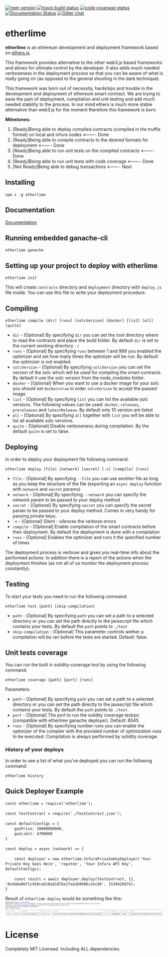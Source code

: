 [![npm version](https://badge.fury.io/js/etherlime.svg)](https://badge.fury.io/js/etherlime) 
[![travis build status](https://img.shields.io/travis/LimeChain/etherlime/master.svg)](https://travis-ci.org/LimeChain/etherlime)
[![code coverage status](https://img.shields.io/codecov/c/github/LimeChain/etherlime/master.svg)](https://codecov.io/gh/LimeChain/etherlime)
[![Documentation Status](https://readthedocs.org/projects/etherlime/badge/?version=latest)](https://etherlime.readthedocs.io/en/latest/?badge=latest)
[![Gitter chat](https://badges.gitter.im/lime-tech-talks/Lobby.png)](https://gitter.im/lime-tech-talks/Lobby)


# etherlime

**etherlime** is an ethereum development and deployment framework based on [ethers.js](https://github.com/ethers-io/ethers.js/).

This framework provides alternative to the other web3.js based frameworks and allows for ultimate control by the developer. It also adds much needed verboseness in the deployment process so that you can be aware of what is really going on (as opposed to the general shooting in the dark technique).

This framework was born out of necessity, hardships and trouble in the development and deployment of ethereum smart contract. We are trying to ease the pain of deployment, compilation and unit testing and add much needed stability to the process. In our mind ethers is much more stable alternative than web3.js for the moment therefore this framework is born.

**Milestones:**
1. [Ready]Being able to deploy compiled contracts (compiled in the truffle format) on local and infura nodes <---- Done
2. [Ready]Being able to compile contracts to the desired formats for deployment <---- Done
3. [Ready]Being able to run unit tests on the compiled contracts <---- Done
4. [Ready]Being able to run unit tests with code coverage <---- Done
5. [Not Ready]Being able to debug transactions <---- Next

## Installing

```
npm i -g etherlime
```

## Documentation

[Documentation](https://etherlime.readthedocs.io/en/latest/)

## Running embedded ganache-cli

```
etherlime ganache
```

## Setting up your project to deploy with etherlime

```
etherlime init
```
This will create `contracts` directory and `deployment` directory with `deploy.js` file inside. You can use this file to write your deployment procedure.

## Compiling

```
etherlime compile [dir] [runs] [solcVersion] [docker] [list] [all] [quite]
```

* ``dir`` - [Optional] By specifying ``dir`` you can set the root directory where to read the contracts and place the build folder. By default ``dir`` is set to the current working directory ``./``
* ``runs`` - [Optional] By specifying ``runs`` between 1 and 999 you enabled the optimizer and set how many times the optimizer will be run. By default the optimizer is not enabled.
* ``solcVersion`` - [Optional] By specifying ``solcVersion`` you can set the version of the solc which will be used for compiling the smart contracts. By default it use the solc version from the node_modules folder.
* ``docker`` - [Optional] When you want to use a docker image for your solc you should set ``docker=true`` in order ``solcVersion`` to accept the passed image.
* ``list`` - [Optional] By specifying ``list`` you can list the available solc versions. The following values can be used: ``docker``, ``releases``, ``prereleases`` and ``latestRelease``. By default only 10 version are listed
* ``all`` - [Optional] By specifying ``all`` together with ``list`` you will be able to list all available solc versions.
* ``quite`` - [Optional] Disable verboseness during compilation. By the default ``quite`` is set to false.

## Deploying

In order to deploy your deployment file following command:
```
etherlime deploy [file] [network] [secret] [-s] [compile] [runs]
```

* ``file`` - [Optional] By specifying ``--file`` you can use another file as long as you keep the structure of the file (exporting an ``async deploy`` function with ``network`` and ``secret`` params)
* ``network`` - [Optional] By specifying ``--network`` you can specify the network param to be passed to your deploy method
* ``secret`` - [Optional] By specifying ``secret`` you can specify the secret param to be passed to your deploy method. Comes in very handy for passing private keys.
* ``-s`` - [Optional] Silent - silences the verbose errors 
* ``compile`` - [Optional] Enable compilation of the smart contracts before their deployment. By default the deployment is done with a compilation
* ``runs`` - [Optional] Enables the optimizer and runs it the specified number of times

The deployment process is verbose and gives you real-time info about the performed actions. In addition there is a report of the actions when the deployment finishes (as not all of us monitor the deployment process constantly);

## Testing 

To start your tests you need to run the following command:
```
etherlime test [path] [skip-compilation]
```

* ``path`` - [Optional] By specifying ``path`` you can set a path to a selected directory or you can set the path directly to the javascript file which contains your tests. By default the ``path`` points to ``./test``
* ``skip-compilation`` - [Optional] This parameter controls wether a compilation will be ran before the tests are started. Default: false.

## Unit tests coverage
You can run the built in solidity-coverage tool by using the following command:
```
etherlime coverage [path] [port] [runs]
```

Parameters:

* ``path`` - [Optional] By specifying ``path`` you can set a path to a selected directory or you can set the path directly to the javascript file which contains your tests. By default the ``path`` points to ``./test``.
* ``port`` - [Optional] The port to run the solidity coverage testrpc (compatible with etherlime ganache deployer). Default: 8545.
* ``runs`` - [Optional] By specifying number runs you can enable the optimizer of the compiler with the provided number of optimization runs to be executed. Compilation is always performed by solidity coverage.

### History of your deploys
In order to see a list of what you've deployed you can run the following command:
```
etherlime history
```

## Quick Deployer Example

```
const etherlime = require('etherlime');

const TestContract = require('./TestContract.json');

const defaultConfigs = {
	gasPrice: 20000000000,
	gasLimit: 4700000
}

const deploy = async (network) => {

	const deployer = new etherlime.InfuraPrivateKeyDeployer('Your Private Key Goes Here', 'ropsten', 'Your Infura API Key', defaultConfigs);
	
	const result = await deployer.deploy(TestContract, {}, '0xda8a06f1c910cab18ad187be1faa2b8606c2ec86', 1539426974);
}

```

Result of `etherlime deploy` would be something like this:
[![Deployment result](DeploymentResult.png)](https://imgur.com/a/NyLX9mH)

# License
Completely MIT Licensed. Including ALL dependencies.
